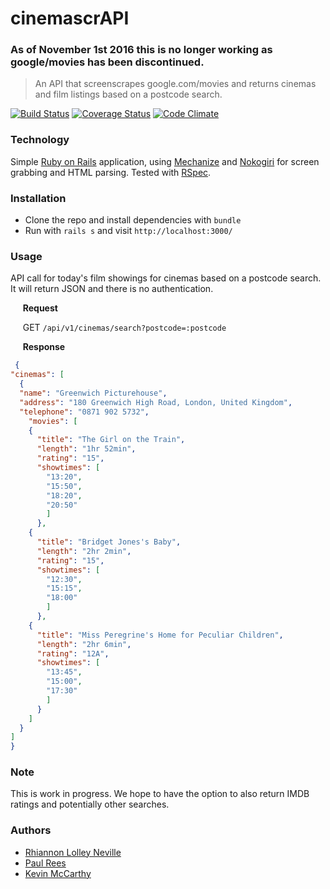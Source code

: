 # cinemascrAPI

### As of November 1st 2016 this is no longer working as google/movies has been discontinued.

> An API that screenscrapes google.com/movies and returns cinemas and film listings based on a postcode search.

[![Build Status](https://travis-ci.org/rhiannonruth/cinemascrAPI.svg?branch=master)](https://travis-ci.org/rhiannonruth/cinemascrAPI)
[![Coverage Status](https://coveralls.io/repos/github/rhiannonruth/cinemascrAPI/badge.svg?branch=master)](https://coveralls.io/github/rhiannonruth/cinemascrAPI?branch=master)
[![Code Climate](https://codeclimate.com/github/rhiannonruth/cinemascrAPI/badges/gpa.svg)](https://codeclimate.com/github/rhiannonruth/cinemascrAPI)
<!-- [![Dependency Status](https://gemnasium.com/badges/github.com/rhiannonruth/cinemascrAPI.svg)](https://gemnasium.com/github.com/rhiannonruth/cinemascrAPI) -->

### Technology
Simple [Ruby on Rails](http://rubyonrails.org/) application, using [Mechanize](https://github.com/sparklemotion/mechanize) and [Nokogiri](http://www.nokogiri.org/) for screen grabbing and HTML parsing. Tested with [RSpec](http://rspec.info/).

### Installation

- Clone the repo and install dependencies with ```bundle```
- Run with ```rails s``` and visit ``http://localhost:3000/``

### Usage
API call for today's film showings for cinemas based on a postcode search. It will return JSON and there is no authentication.

&nbsp;&nbsp;&nbsp;&nbsp;&nbsp;**Request**

&nbsp;&nbsp;&nbsp;&nbsp;&nbsp;GET ``/api/v1/cinemas/search?postcode=:postcode``

&nbsp;&nbsp;&nbsp;&nbsp;&nbsp;**Response**
```json
 {
"cinemas": [
  {
  "name": "Greenwich Picturehouse",
  "address": "180 Greenwich High Road, London, United Kingdom",
  "telephone": "0871 902 5732",
    "movies": [
    {
      "title": "The Girl on the Train",
      "length": "1hr 52min",
      "rating": "15",
      "showtimes": [
        "13:20",
        "15:50",
        "18:20",
        "20:50"
        ]
      },
    {
      "title": "Bridget Jones's Baby",
      "length": "2hr 2min",
      "rating": "15",
      "showtimes": [
        "12:30",
        "15:15",
        "18:00"
        ]
      },
    {
      "title": "Miss Peregrine's Home for Peculiar Children",
      "length": "2hr 6min",
      "rating": "12A",
      "showtimes": [
        "13:45",
        "15:00",
        "17:30"
        ]
      }
    ]
  }
]
}
```

### Note
This is work in progress. We hope to have the option to also return IMDB ratings and potentially other searches.

### Authors
- [Rhiannon Lolley Neville](https://github.com/rhiannonruth)
- [Paul Rees](https://github.com/paulalexrees)
- [Kevin McCarthy](https://github.com/kevinpmcc)
